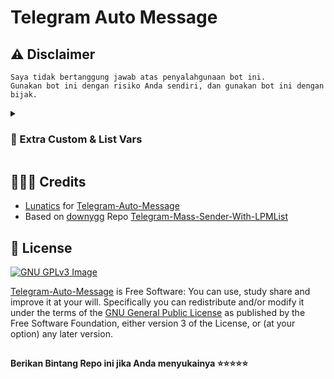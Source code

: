 # Telegram Auto Message

## ⚠️ Disclaimer

```
Saya tidak bertanggung jawab atas penyalahgunaan bot ini.
Gunakan bot ini dengan risiko Anda sendiri, dan gunakan bot ini dengan bijak.
```

<details>
<summary><h3><b>🔗 Extra Custom & List Vars</b></h3></summary>

### Variables

* `API_HASH` Dapatkan API HASH di web my.telegram.org.
* `API_ID` Dapatkan APP ID di web my.telegram.org.
* `TAPI_NAME` Dapatkan APP NAME di web my.telegram.org.

### Extra Variables

* The delay function can be configured in the `time.sleep()` block of code.

</details>

## 👨🏻‍💻 Credits

-  [Lunatics](https://github.com/lunaticsm) for [Telegram-Auto-Message](https://github.com/lunaticsm/Telegram-Auto-Message)
-  Based on [downygg](https://github.com/downygg) Repo [Telegram-Mass-Sender-With-LPMList
](https://github.com/downygg/Telegram-Mass-Sender-With-LPMList)

## 📑 License
[![GNU GPLv3 Image](https://www.gnu.org/graphics/gplv3-127x51.png)](http://www.gnu.org/licenses/gpl-3.0.en.html)  

[Telegram-Auto-Message](https://github.com/lunaticsm/Telegram-Auto-Message/) is Free Software: You can use, study share and improve it at your
will. Specifically you can redistribute and/or modify it under the terms of the
[GNU General Public License](https://www.gnu.org/licenses/gpl.html) as
published by the Free Software Foundation, either version 3 of the License, or
(at your option) any later version. 

##

   **Berikan Bintang Repo ini jika Anda menyukainya ⭐⭐⭐⭐⭐**